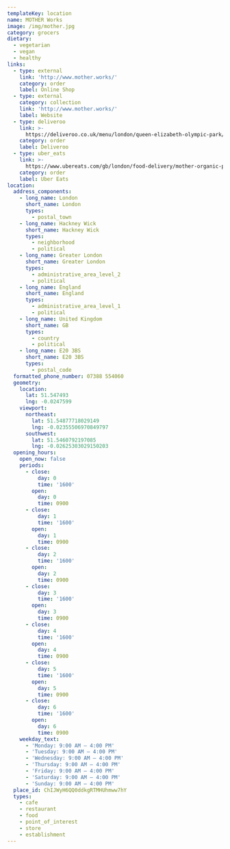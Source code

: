 ```yaml
---
templateKey: location
name: MOTHER Works
image: /img/mother.jpg
category: grocers
dietary:
  - vegetarian
  - vegan
  - healthy
links:
  - type: external
    link: 'http://www.mother.works/'
    category: order
    label: Online Shop
  - type: external
    category: collection
    link: 'http://www.mother.works/'
    label: Website
  - type: deliveroo
    link: >-
      https://deliveroo.co.uk/menu/london/queen-elizabeth-olympic-park/mother-organic-plant-based-kitchen
    category: order
    label: Deliveroo
  - type: uber_eats
    link: >-
      https://www.ubereats.com/gb/london/food-delivery/mother-organic-plant-based-kitchen/JB9lHNZOTIa18hvUHWvL5g?promo=1623af2a-bf8d-4955-b706-c0597e43bb21
    category: order
    label: Uber Eats
location:
  address_components:
    - long_name: London
      short_name: London
      types:
        - postal_town
    - long_name: Hackney Wick
      short_name: Hackney Wick
      types:
        - neighborhood
        - political
    - long_name: Greater London
      short_name: Greater London
      types:
        - administrative_area_level_2
        - political
    - long_name: England
      short_name: England
      types:
        - administrative_area_level_1
        - political
    - long_name: United Kingdom
      short_name: GB
      types:
        - country
        - political
    - long_name: E20 3BS
      short_name: E20 3BS
      types:
        - postal_code
  formatted_phone_number: 07388 554060
  geometry:
    location:
      lat: 51.547493
      lng: -0.0247599
    viewport:
      northeast:
        lat: 51.54877718029149
        lng: -0.02355506970849797
      southwest:
        lat: 51.5460792197085
        lng: -0.02625303029150203
  opening_hours:
    open_now: false
    periods:
      - close:
          day: 0
          time: '1600'
        open:
          day: 0
          time: 0900
      - close:
          day: 1
          time: '1600'
        open:
          day: 1
          time: 0900
      - close:
          day: 2
          time: '1600'
        open:
          day: 2
          time: 0900
      - close:
          day: 3
          time: '1600'
        open:
          day: 3
          time: 0900
      - close:
          day: 4
          time: '1600'
        open:
          day: 4
          time: 0900
      - close:
          day: 5
          time: '1600'
        open:
          day: 5
          time: 0900
      - close:
          day: 6
          time: '1600'
        open:
          day: 6
          time: 0900
    weekday_text:
      - 'Monday: 9:00 AM – 4:00 PM'
      - 'Tuesday: 9:00 AM – 4:00 PM'
      - 'Wednesday: 9:00 AM – 4:00 PM'
      - 'Thursday: 9:00 AM – 4:00 PM'
      - 'Friday: 9:00 AM – 4:00 PM'
      - 'Saturday: 9:00 AM – 4:00 PM'
      - 'Sunday: 9:00 AM – 4:00 PM'
  place_id: ChIJWyH6QQ0ddkgRTMHUhmww7hY
  types:
    - cafe
    - restaurant
    - food
    - point_of_interest
    - store
    - establishment
---
```

